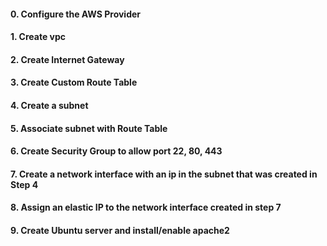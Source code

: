 #### 0. Configure the AWS Provider
#### 1. Create vpc
#### 2. Create Internet Gateway
#### 3. Create Custom Route Table
#### 4. Create a subnet
#### 5. Associate subnet with Route Table
#### 6. Create Security Group to allow port 22, 80, 443
#### 7. Create a network interface with an ip in the subnet that was created in Step 4
#### 8. Assign an elastic IP to the network interface created in step 7
#### 9. Create Ubuntu server and install/enable apache2